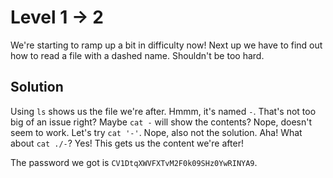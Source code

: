 # Level 1 → 2
We're starting to ramp up a bit in difficulty now! Next up we have to find out how to read a file with a dashed name. Shouldn't be too hard.

## Solution
Using `ls` shows us the file we're after. Hmmm, it's named `-`. That's not too big of an issue right? Maybe `cat -` will show the contents? Nope, doesn't seem to work. Let's try `cat '-'`. Nope, also not the solution. Aha! What about `cat ./-`? Yes! This gets us the content we're after!

The password we got is `CV1DtqXWVFXTvM2F0k09SHz0YwRINYA9`.
